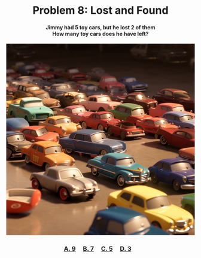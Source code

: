 <h1 align="center">
Problem 8: Lost and Found
</h1>

<h4 align="center">
Jimmy had 5 toy cars, but he lost 2 of them<br/>How many toy cars does he have left?
</h4>

<p align="center">
<img src="image.png" height="512"/>
</p>

<h3 align="center"><span><a href="https://raw.githubusercontent.com/rain1024/math/main/assets/lose0.png">A. 9</a></span>&nbsp;&nbsp;&nbsp;&nbsp;
<span><a href="https://raw.githubusercontent.com/rain1024/math/main/assets/lose0.png">B. 7</a></span>&nbsp;&nbsp;&nbsp;&nbsp;
<span><a href="https://raw.githubusercontent.com/rain1024/math/main/assets/lose0.png">C. 5</a></span>&nbsp;&nbsp;&nbsp;&nbsp;
<span><a href="https://raw.githubusercontent.com/rain1024/math/main/assets/win0.png">D. 3</a></span>&nbsp;&nbsp;&nbsp;&nbsp;
</h3>